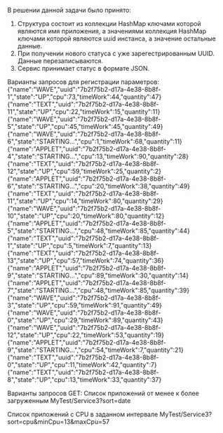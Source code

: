 В решении данной задачи было принято:
1) Структура состоит из коллекции HashMap ключами которой являются имя приложения, а значениями коллекция HashMap ключами которой являются uuid инстанса, а значение остальные данные.
2) При получении нового статуса с уже зарегестрированным UUID. Данные перезаписываются.
3) Сервис принимает статус в формате JSON.
 

Варианты запросов для регистрации параметров:
{"name":"WAVE","uuid":"7b2f75b2-d17a-4e38-8b8f-1","state":"UP","cpu":73,"timeWork":44,"quantity":47} 
{"name":"TEXT","uuid":"7b2f75b2-d17a-4e38-8b8f-11","state":"UP","cpu":22,"timeWork":15,"quantity":11} 
{"name":"WAVE","uuid":"7b2f75b2-d17a-4e38-8b8f-5","state":"UP","cpu":45,"timeWork":45,"quantity":49} 
{"name":"WAVE","uuid":"7b2f75b2-d17a-4e38-8b8f-6","state":"STARTING...","cpu":1,"timeWork":68,"quantity":11} 
{"name":"APPLET","uuid":"7b2f75b2-d17a-4e38-8b8f-4","state":"STARTING...","cpu":13,"timeWork":90,"quantity":28} 
{"name":"TEXT","uuid":"7b2f75b2-d17a-4e38-8b8f-12","state":"UP","cpu":59,"timeWork":25,"quantity":2} 
{"name":"APPLET","uuid":"7b2f75b2-d17a-4e38-8b8f-6","state":"STARTING...","cpu":20,"timeWork":38,"quantity":49} 
{"name":"TEXT","uuid":"7b2f75b2-d17a-4e38-8b8f-11","state":"UP","cpu":14,"timeWork":80,"quantity":29} 
{"name":"WAVE","uuid":"7b2f75b2-d17a-4e38-8b8f-10","state":"UP","cpu":20,"timeWork":80,"quantity":12} 
{"name":"APPLET","uuid":"7b2f75b2-d17a-4e38-8b8f-5","state":"STARTING...","cpu":48,"timeWork":85,"quantity":44} 
{"name":"TEXT","uuid":"7b2f75b2-d17a-4e38-8b8f-1","state":"UP","cpu":5,"timeWork":7,"quantity":13} 
{"name":"TEXT","uuid":"7b2f75b2-d17a-4e38-8b8f-13","state":"UP","cpu":57,"timeWork":74,"quantity":36} 
{"name":"APPLET","uuid":"7b2f75b2-d17a-4e38-8b8f-9","state":"STARTING...","cpu":89,"timeWork":30,"quantity":14} 
{"name":"APPLET","uuid":"7b2f75b2-d17a-4e38-8b8f-7","state":"STARTING...","cpu":48,"timeWork":85,"quantity":39} 
{"name":"WAVE","uuid":"7b2f75b2-d17a-4e38-8b8f-3","state":"UP","cpu":59,"timeWork":91,"quantity":49} 
{"name":"WAVE","uuid":"7b2f75b2-d17a-4e38-8b8f-0","state":"UP","cpu":29,"timeWork":89,"quantity":43} 
{"name":"WAVE","uuid":"7b2f75b2-d17a-4e38-8b8f-12","state":"UP","cpu":22,"timeWork":53,"quantity":19} 
{"name":"APPLET","uuid":"7b2f75b2-d17a-4e38-8b8f-9","state":"STARTING...","cpu":54,"timeWork":7,"quantity":21} 
{"name":"TEXT","uuid":"7b2f75b2-d17a-4e38-8b8f-0","state":"UP","cpu":11,"timeWork":42,"quantity":7} 
{"name":"TEXT","uuid":"7b2f75b2-d17a-4e38-8b8f-8","state":"UP","cpu":13,"timeWork":33,"quantity":37} 

Варианты запросов GET:
Список приложений от менее к более загруженным
MyTest/Service3?sort=date

Список приложений с CPU в заданном интервале
MyTest/Service3?sort=cpu&minCpu=13&maxCpu=57

